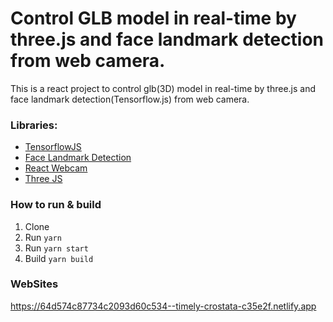 # Control GLB model in real-time by three.js and face landmark detection from web camera.
 This is a react project to control glb(3D) model in real-time by three.js and face landmark detection(Tensorflow.js) from web camera.
### Libraries:

- [TensorflowJS](https://www.npmjs.com/package/@tensorflow/tfjs)
- [Face Landmark Detection](https://www.npmjs.com/package/@tensorflow-models/face-landmarks-detection)
- [React Webcam](https://www.npmjs.com/package/react-webcam)
- [Three JS](https://threejs.org/)

### How to run & build
1. Clone
2. Run `yarn`
3. Run `yarn start`
4. Build `yarn build`

### WebSites
https://64d574c87734c2093d60c534--timely-crostata-c35e2f.netlify.app
